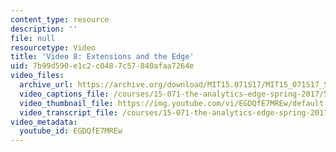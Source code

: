 ```yaml
---
content_type: resource
description: ''
file: null
resourcetype: Video
title: 'Video 8: Extensions and the Edge'
uid: 7b99d590-e1c2-c048-7c57-840afaa7264e
video_files:
  archive_url: https://archive.org/download/MIT15.071S17/MIT15_071S17_Session_8.4.09_300k.mp4
  video_captions_file: /courses/15-071-the-analytics-edge-spring-2017/55df63c1bb545019858e56b2558591bf_EGDQfE7MREw.vtt
  video_thumbnail_file: https://img.youtube.com/vi/EGDQfE7MREw/default.jpg
  video_transcript_file: /courses/15-071-the-analytics-edge-spring-2017/093491ce59039f2c66923a9ac6deaefe_EGDQfE7MREw.pdf
video_metadata:
  youtube_id: EGDQfE7MREw
---
```

